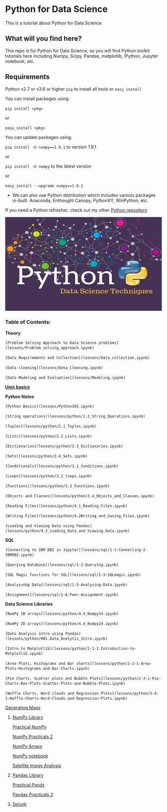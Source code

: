 # Python for Data Science

This is a tutorial about Python for Data Science.

## What will you find here?

This repo is for Python for Data Science, so you will find Python toolkit tutorials here including Numpy, Scipy, Pandas, matplotlib, IPython, Jupyter notebook, etc.

## Requirements

Python v2.7 or v3.6 or higher
`pip` to install all tools or `easy_install`

You can install packages using:

`pip install <pkg>`

or

`easy_install <pkg>`

You can update packages using:

`pip install -U numpy==1.9.1` to version 1.9.1

or

`pip install -U numpy` to the latest version

or

`easy_install --upgrade numpy==1.9.1`

- We can also use Python distribution which includes various packages in-built. Anaconda, Enthought Canopy, PythonXY, WinPython, etc.

If you need a Python refresher, check out my other [Python repository](https://github.com/piyushpatel2005/Python)

![Python for Data science](images/data-science.png)

### Table of Contents:

**Theory**

	[Problem Solving Approach to Data Science problems](lessons/Problem_solving_approach.ipynb)

	[Data Requirements and Collection](lessons/Data_collection.ipynb)

	[Data cleaning](lessons/Data_Cleaning.ipynb)

	[Data Modeling and Evaluation](lessons/Modeling.ipynb)


**[Unix basics](lessons/UNIX.html)**

**Python Notes**

	[Python Basics](lessons/Python101.ipynb)

	[String operations](lessons/python/1.2_String_Operations.ipynb)

	[Tuples](lessons/python/2.1_Tuples.ipynb)

	[Lists](lessons/python/2.2_Lists.ipynb)

	[Dictionaries](lessons/python/2.3_Dictionaries.ipynb)

	[Sets](lessons/python/2.4_Sets.ipynb)

	[Conditionals](lessons/python/3.1_Conditions.ipynb)

	[Loops](lessons/python/3.2_loops.ipynb)

	[Functions](lessons/python/3.3_Functions.ipynb)

	[Objects and Classes](lessons/python/3.4_Objects_and_Classes.ipynb)

	[Reading Files](lessons/python/4.1_Reading_Files.ipynb)

	[Writing Files](lessons/python/4.2Writing_and_Saving_Files.ipynb)

	[Loading and Viewing Data using Pandas](lessons/python/4.3_Loading_Data_and_Viewing_Data.ipynb)

**SQL**

	[Connecting to IBM DB2 in Jupyter](lessons/sql/1-1-Connecting-2-IBMDB2.ipynb)

	[Querying Database](lessons/sql/1-2-Querying.ipynb)

	[SQL Magic functions for SQL](lessons/sql/1-3-SQLmagic.ipynb)

	[Analyzunbg Data](lessons/sql/1-5-Analyzing-Data.ipynb)

	[Assignment](lessons/sql/1-6-Peer-Assignment.ipynb)

**Data Science Libraries**

	[NumPy 1D arrays](lessons/python/4.4_Numpy1d.ipynb)

	[NumPy 2D arrays](lessons/python/4.4_Numpy2d.ipynb)

	[Data Analysis intro using Pandas](lessons/python/001.Data_Analytis_Intro.ipynb)

	[Intro to Matplotlib](lessons/python/1-1-1.Introduction-to-Matplotlib.ipynb)

	[Area Plots, Histograms and Bar charts](lessons/python/2-2-1-Area-Plots-Histograms-and-Bar-Charts.ipynb)

	[Pie Charts, Scatter plots and Bubble Plots](lessons/python/2-3-1-Pie-Charts-Box-Plots-Scatter-Plots-and-Bubble-Plots.ipynb)

	[Waffle Charts, Word clouds and Regression Plots](lessons/python/3-4-1-Waffle-Charts-Word-Clouds-and-Regression-Plots.ipynb)


[Generating Maps](lessons/python/3-5-1-Generating-Maps.ipynb)

1. [NumPy Library](lessons/numpy.md)

	[Practical NumPy](lessons/numpy.ipynb)

	[NumPy Practicals 2](lessons/numpy2.ipynb)

	[NumPy Arrays](lessons/03_Numpy_Notebook.ipynb)

	[NumPy notebook](lessons/libs/03_Numpy_Notebook.ipynb)

	[Satellite Image Analysis](lessons/libs/Satellite_Image_Analysis_numpy.ipynb)

2. [Pandas Library](lessons/pandas.md)

	[Practical Pands](lessons/pandas.ipynb)

	[Pandas Practicals 2](lessons/pandas2.ipynb)

3. [Splunk](lessons/splunk.md)
